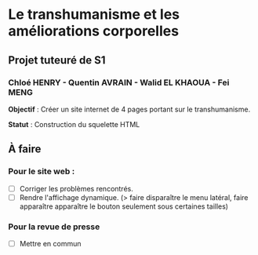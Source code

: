 # Le transhumanisme et les améliorations corporelles
## Projet tuteuré de S1
### Chloé HENRY - Quentin AVRAIN - Walid EL KHAOUA - Fei MENG

**Objectif** : Créer un site internet de 4 pages portant sur le transhumanisme.

**Statut** : Construction du squelette HTML

## **À faire** 
### Pour le site web :
- [ ] Corriger les problèmes rencontrés.
- [ ] Rendre l'affichage dynamique. (> faire disparaître le menu latéral, faire apparaître apparaître le bouton seulement sous certaines tailles)

### Pour la revue de presse
- [ ] Mettre en commun